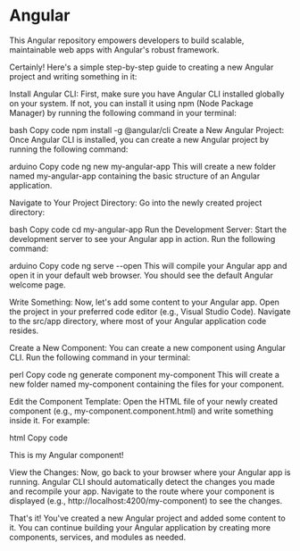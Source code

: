 # Angular
This Angular repository empowers developers to build scalable, maintainable web apps with Angular's robust framework.

Certainly! Here's a simple step-by-step guide to creating a new Angular project and writing something in it:

Install Angular CLI: First, make sure you have Angular CLI installed globally on your system. If not, you can install it using npm (Node Package Manager) by running the following command in your terminal:

bash
Copy code
npm install -g @angular/cli
Create a New Angular Project: Once Angular CLI is installed, you can create a new Angular project by running the following command:

arduino
Copy code
ng new my-angular-app
This will create a new folder named my-angular-app containing the basic structure of an Angular application.

Navigate to Your Project Directory: Go into the newly created project directory:

bash
Copy code
cd my-angular-app
Run the Development Server: Start the development server to see your Angular app in action. Run the following command:

arduino
Copy code
ng serve --open
This will compile your Angular app and open it in your default web browser. You should see the default Angular welcome page.

Write Something: Now, let's add some content to your Angular app. Open the project in your preferred code editor (e.g., Visual Studio Code). Navigate to the src/app directory, where most of your Angular application code resides.

Create a New Component: You can create a new component using Angular CLI. Run the following command in your terminal:

perl
Copy code
ng generate component my-component
This will create a new folder named my-component containing the files for your component.

Edit the Component Template: Open the HTML file of your newly created component (e.g., my-component.component.html) and write something inside it. For example:

html
Copy code
<p>This is my Angular component!</p>
View the Changes: Now, go back to your browser where your Angular app is running. Angular CLI should automatically detect the changes you made and recompile your app. Navigate to the route where your component is displayed (e.g., http://localhost:4200/my-component) to see the changes.

That's it! You've created a new Angular project and added some content to it. You can continue building your Angular application by creating more components, services, and modules as needed.
